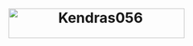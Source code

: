 </p align="center">
<h1 align="center">

<img src="https://komarev.com/ghpvc/?username=Kendras056&style=flat-square" alt="Kendras056" width="350" height="60" />
